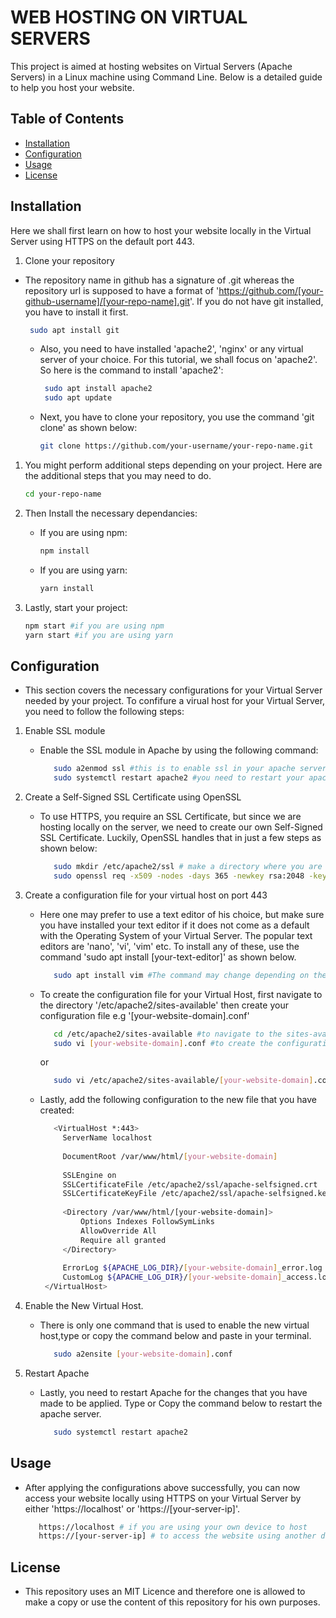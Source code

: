 # WEB HOSTING ON VIRTUAL SERVERS

This project is aimed at hosting websites on Virtual Servers (Apache Servers) in a Linux machine using Command Line. Below is a detailed guide to help you host your website.

## Table of Contents

- [Installation](#installation)
- [Configuration](#configuration)
- [Usage](#usage)
- [License](#license)

## Installation

Here we shall first learn on how to host your website locally in the Virtual Server using HTTPS on the default port 443.

1. Clone your repository
- The repository name in github has a signature of .git whereas the repository url is supposed to have a format of 'https://github.com/[your-github-username]/[your-repo-name].git'.
  If you do not have git installed, you have to install it first.
     ```bash
      sudo apt install git
     ```
   - Also, you need to have installed 'apache2', 'nginx' or any virtual server of your choice. For this tutorial, we shall focus on 'apache2'. So here is the command to install 'apache2':
     ```bash
      sudo apt install apache2
      sudo apt update
     ```
     
   - Next, you have to clone your repository, you use the command 'git clone' as shown below:
      ```bash
      git clone https://github.com/your-username/your-repo-name.git
      ```
1. You might perform additional steps depending on your project. Here are the additional steps that you may need to do.
      ```bash
      cd your-repo-name
      ```
2. Then Install the necessary dependancies:
   - If you are using npm:
      ```bash
      npm install
      ```
   - If you are using yarn:
       ```bash
      yarn install
       ```

3. Lastly, start your project:
   ```bash
   npm start #if you are using npm
   yarn start #if you are using yarn
   ```

## Configuration
 - This section covers the necessary configurations for your Virtual Server needed by your project. To confifure a virual host for your Virtual Server, you need to follow the following steps:

1. Enable SSL module
      - Enable the SSL module in Apache by using the following command:
        ```bash
           sudo a2enmod ssl #this is to enable ssl in your apache server
           sudo systemctl restart apache2 #you need to restart your apache server for your changes to be applied
        ```
2. Create a Self-Signed SSL Certificate using OpenSSL
      - To use HTTPS, you require an SSL Certificate, but since we are hosting locally on the server, we need to create our own Self-Signed SSL Certificate. Luckily, OpenSSL handles that in just a few            steps as shown below:
         ```bash
            sudo mkdir /etc/apache2/ssl # make a directory where you are going to save your self-signed certificate
            sudo openssl req -x509 -nodes -days 365 -newkey rsa:2048 -keyout /etc/apache2/ssl/apache-selfsigned.key -out /etc/apache2/ssl/apache-selfsigned.crt # generate and save the SSL key
         ```
         
3. Create a configuration file for your virtual host on port 443
   - Here one may prefer to use a text editor of his choice, but make sure you have installed your text editor if it does not come as a default with the Operating System of your Virtual Server. The            popular text editors are 'nano', 'vi', 'vim' etc. To install any of these, use the command 'sudo apt install [your-text-editor]' as shown below.
     ```bash
        sudo apt install vim #The command may change depending on the Linux distro of your Virtual Server
     ```

   - To create the configuration file for your Virtual Host, first navigate to the directory '/etc/apache2/sites-available' then create your configuration file e.g '[your-website-domain].conf'
     ```bash
        cd /etc/apache2/sites-available #to navigate to the sites-available specific directory
        sudo vi [your-website-domain].conf #to create the configuration file using vi, you can use nano in place of vi
     ```

     or

     ```bash
        sudo vi /etc/apache2/sites-available/[your-website-domain].conf #create your configuration file in one command
      ```
   - Lastly, add the following configuration to the new file that you have created:
     ```bash
        <VirtualHost *:443>
          ServerName localhost
      
          DocumentRoot /var/www/html/[your-website-domain]
      
          SSLEngine on
          SSLCertificateFile /etc/apache2/ssl/apache-selfsigned.crt
          SSLCertificateKeyFile /etc/apache2/ssl/apache-selfsigned.key
      
          <Directory /var/www/html/[your-website-domain]>
              Options Indexes FollowSymLinks
              AllowOverride All
              Require all granted
          </Directory>
      
          ErrorLog ${APACHE_LOG_DIR}/[your-website-domain]_error.log
          CustomLog ${APACHE_LOG_DIR}/[your-website-domain]_access.log combined
      </VirtualHost>
     ```

4. Enable the New Virtual Host.
   - There is only one command that is used to enable the new virtual host,type or copy the command below and paste in your terminal.
     ```bash
        sudo a2ensite [your-website-domain].conf
      ```

5. Restart Apache
   - Lastly, you need to restart Apache for the changes that you have made to be applied. Type or Copy the command below to restart the apache server.
     ```bash
        sudo systemctl restart apache2
     ```

## Usage
   - After applying the configurations above successfully, you can now access your website locally using HTTPS on your Virtual Server by either 'https://localhost' or 'https://[your-server-ip]'.
     ```bash
        https://localhost # if you are using your own device to host
        https://[your-server-ip] # to access the website using another device
     ```
## License
  - This repository uses an MIT Licence and therefore one is allowed to make a copy or use the content of this repository for his own purposes.

      
  
